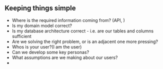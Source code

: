 <!-- Notes for JUne 27, 2024 -->

## Keeping things simple
- Where is the required information coming from? (API, )
- Is my domain model correct?
- Is my database architecture correct - i.e. are our tables and columns sufficient
- Are we solving the right problem, or is an adjacent one more pressing?
- Whos is your user?(I am the user)
- Can we develop some key personas?
- What assumptions are we making about our users?
- 